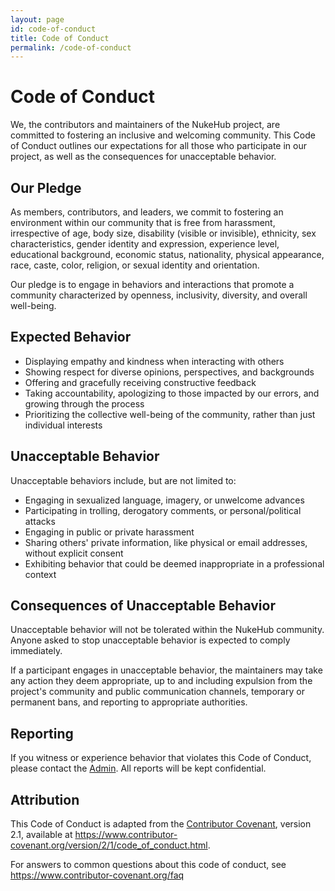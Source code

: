 ```yaml
---
layout: page
id: code-of-conduct
title: Code of Conduct
permalink: /code-of-conduct
---
```


# Code of Conduct

We, the contributors and maintainers of the NukeHub project, are committed to fostering an inclusive and welcoming community. This Code of Conduct outlines our expectations for all those who participate in our project, as well as the consequences for unacceptable behavior.

## Our Pledge

As members, contributors, and leaders, we commit to fostering an environment within our community that is free from harassment, irrespective of age, body size, disability (visible or invisible), ethnicity, sex characteristics, gender identity and expression, experience level, educational background, economic status, nationality, physical appearance, race, caste, color, religion, or sexual identity and orientation.

Our pledge is to engage in behaviors and interactions that promote a community characterized by openness, inclusivity, diversity, and overall well-being.

## Expected Behavior

- Displaying empathy and kindness when interacting with others
- Showing respect for diverse opinions, perspectives, and backgrounds
- Offering and gracefully receiving constructive feedback
- Taking accountability, apologizing to those impacted by our errors, and growing through the process
- Prioritizing the collective well-being of the community, rather than just individual interests

## Unacceptable Behavior

Unacceptable behaviors include, but are not limited to:

- Engaging in sexualized language, imagery, or unwelcome advances
- Participating in trolling, derogatory comments, or personal/political attacks
- Engaging in public or private harassment
- Sharing others' private information, like physical or email addresses, without explicit consent
- Exhibiting behavior that could be deemed inappropriate in a professional context

## Consequences of Unacceptable Behavior

Unacceptable behavior will not be tolerated within the NukeHub community. Anyone asked to stop unacceptable behavior is expected to comply immediately.

If a participant engages in unacceptable behavior, the maintainers may take any action they deem appropriate, up to and including expulsion from the project's community and public communication channels, temporary or permanent bans, and reporting to appropriate authorities.

## Reporting

If you witness or experience behavior that violates this Code of Conduct, please contact the [Admin](mailto:admin@nukehub.org). All reports will be kept confidential.

## Attribution

This Code of Conduct is adapted from the [Contributor Covenant](https://www.contributor-covenant.org), version 2.1, available at https://www.contributor-covenant.org/version/2/1/code_of_conduct.html.

For answers to common questions about this code of conduct, see https://www.contributor-covenant.org/faq